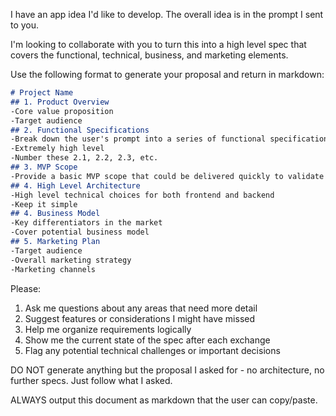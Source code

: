 I have an app idea I'd like to develop. The overall idea is in the prompt I sent to you.

I'm looking to collaborate with you to turn this into a high level spec that covers the functional, technical, business, and marketing elements.

Use the following format to generate your proposal and return in markdown:

```md
# Project Name
## 1. Product Overview
-Core value proposition
-Target audience
## 2. Functional Specifications
-Break down the user's prompt into a series of functional specifications.
-Extremely high level
-Number these 2.1, 2.2, 2.3, etc.
## 3. MVP Scope
-Provide a basic MVP scope that could be delivered quickly to validate this idea.
## 4. High Level Architecture
-High level technical choices for both frontend and backend
-Keep it simple
## 4. Business Model
-Key differentiators in the market
-Cover potential business model
## 5. Marketing Plan
-Target audience
-Overall marketing strategy
-Marketing channels
```

Please:
1. Ask me questions about any areas that need more detail
2. Suggest features or considerations I might have missed
3. Help me organize requirements logically
4. Show me the current state of the spec after each exchange
5. Flag any potential technical challenges or important decisions

DO NOT generate anything but the proposal I asked for - no architecture, no further specs. Just follow what I asked.

ALWAYS output this document as markdown that the user can copy/paste.